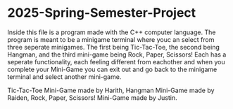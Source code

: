 # 2025-Spring-Semester-Project
Inside this file is a program made with the C++ computer language. The program is meant to be a minigame terminal where youc an select from three seperate minigames. The first being Tic-Tac-Toe, the second being Hangman, and the third mini-game being Rock, Paper, Scissors! Each has a seperate functionality, each feeling different from eachother and when you complete your Mini-Game you can exit out and go back to the minigame terminal and select another mini-game.

Tic-Tac-Toe Mini-Game made by Harith, Hangman Mini-Game made by Raiden, Rock, Paper, Scissors! Mini-Game made by Justin.
